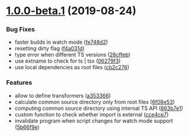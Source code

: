 # [1.0.0-beta.1](https://github.com/gavar/wrench/compare/v/roll-typescript/1.0.0-beta.0...v/roll-typescript/1.0.0-beta.1@beta) (2019-08-24)


### Bug Fixes

* faster builds in watch mode ([fe748d2](https://github.com/gavar/wrench/commit/fe748d2))
* resetting dirty flag ([f4a031d](https://github.com/gavar/wrench/commit/f4a031d))
* type error when different TS versions ([28cffeb](https://github.com/gavar/wrench/commit/28cffeb))
* use extname to check for ts | tsx ([06279f3](https://github.com/gavar/wrench/commit/06279f3))
* use local dependencies as root files ([cb2c276](https://github.com/gavar/wrench/commit/cb2c276))


### Features

* allow to define transformers ([a353366](https://github.com/gavar/wrench/commit/a353366))
* calculate common source directory only from root files ([6f08e53](https://github.com/gavar/wrench/commit/6f08e53))
* computing common source directory using internal TS API ([863b7e1](https://github.com/gavar/wrench/commit/863b7e1))
* custom function to check whether import is external ([cce4ce7](https://github.com/gavar/wrench/commit/cce4ce7))
* invalidate program when script changes for watch mode support ([5b66f9e](https://github.com/gavar/wrench/commit/5b66f9e))
